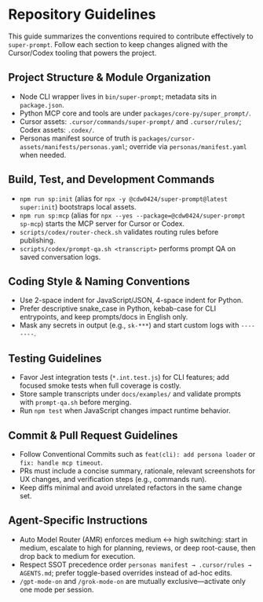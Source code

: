 # Repository Guidelines

This guide summarizes the conventions required to contribute effectively to `super-prompt`. Follow each section to keep changes aligned with the Cursor/Codex tooling that powers the project.

## Project Structure & Module Organization
- Node CLI wrapper lives in `bin/super-prompt`; metadata sits in `package.json`.
- Python MCP core and tools are under `packages/core-py/super_prompt/`.
- Cursor assets: `.cursor/commands/super-prompt/` and `.cursor/rules/`; Codex assets: `.codex/`.
- Personas manifest source of truth is `packages/cursor-assets/manifests/personas.yaml`; override via `personas/manifest.yaml` when needed.

## Build, Test, and Development Commands
- `npm run sp:init` (alias for `npx -y @cdw0424/super-prompt@latest super:init`) bootstraps local assets.
- `npm run sp:mcp` (alias for `npx --yes --package=@cdw0424/super-prompt sp-mcp`) starts the MCP server for Cursor or Codex.
- `scripts/codex/router-check.sh` validates routing rules before publishing.
- `scripts/codex/prompt-qa.sh <transcript>` performs prompt QA on saved conversation logs.

## Coding Style & Naming Conventions
- Use 2-space indent for JavaScript/JSON, 4-space indent for Python.
- Prefer descriptive snake_case in Python, kebab-case for CLI entrypoints, and keep prompts/docs in English only.
- Mask any secrets in output (e.g., `sk-***`) and start custom logs with `--------`.

## Testing Guidelines
- Favor Jest integration tests (`*.int.test.js`) for CLI features; add focused smoke tests when full coverage is costly.
- Store sample transcripts under `docs/examples/` and validate prompts with `prompt-qa.sh` before merging.
- Run `npm test` when JavaScript changes impact runtime behavior.

## Commit & Pull Request Guidelines
- Follow Conventional Commits such as `feat(cli): add persona loader` or `fix: handle mcp timeout`.
- PRs must include a concise summary, rationale, relevant screenshots for UX changes, and verification steps (e.g., commands run).
- Keep diffs minimal and avoid unrelated refactors in the same change set.

## Agent-Specific Instructions
- Auto Model Router (AMR) enforces medium ↔ high switching: start in medium, escalate to high for planning, reviews, or deep root-cause, then drop back to medium for execution.
- Respect SSOT precedence order `personas manifest → .cursor/rules → AGENTS.md`; prefer toggle-based overrides instead of ad-hoc edits.
- `/gpt-mode-on` and `/grok-mode-on` are mutually exclusive—activate only one mode per session.
